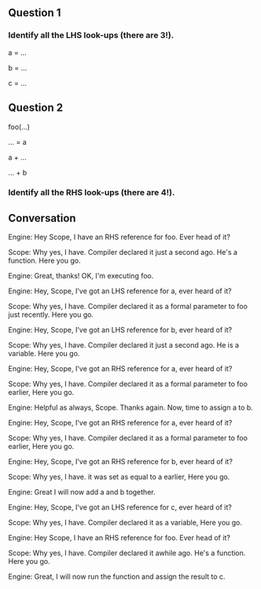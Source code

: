 ## Question 1

### Identify all the LHS look-ups (there are 3!).

a = ...

b = ...

c = ...

## Question 2

foo(...)

... = a

a + ...

... + b

### Identify all the RHS look-ups (there are 4!).


## Conversation

Engine: Hey Scope, I have an RHS reference for foo. Ever head of it?

Scope: Why yes, I have. Compiler declared it just a second ago. He's a function. Here you go.

Engine: Great, thanks! OK, I'm executing foo.

Engine: Hey, Scope, I've got an LHS reference for a, ever heard of it?

Scope: Why yes, I have. Compiler declared it as a formal parameter to foo just recently. Here you go.

Engine: Hey, Scope, I've got an LHS reference for b, ever heard of it?

Scope: Why yes, I have. Compiler declared it just a second ago. He is a variable. Here you go.

Engine: Hey, Scope, I've got an RHS reference for a, ever heard of it?

Scope: Why yes, I have. Compiler declared it as a formal parameter to foo earlier, Here you go.

Engine: Helpful as always, Scope. Thanks again. Now, time to assign a to b.

Engine: Hey, Scope, I've got an RHS reference for a, ever heard of it?

Scope: Why yes, I have. Compiler declared it as a formal parameter to foo earlier, Here you go.

Engine: Hey, Scope, I've got an RHS reference for b, ever heard of it?

Scope: Why yes, I have. it was set as equal to a earlier, Here you go.

Engine: Great I will now add a and b together.

Engine: Hey, Scope, I've got an LHS reference for c, ever heard of it?

Scope: Why yes, I have. Compiler declared it as a variable, Here you go.

Engine: Hey Scope, I have an RHS reference for foo. Ever head of it?

Scope: Why yes, I have. Compiler declared it awhile ago. He's a function. Here you go.

Engine: Great, I will now run the function and assign the result to c.
